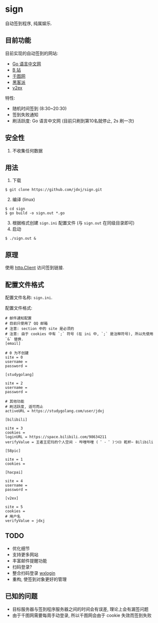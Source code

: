 # sign

自动签到程序, 纯属娱乐.

## 目前功能

目前实现的自动签到的网站:

- [Go 语言中文网](https://studygolang.com/)
- [B 站](https://www.bilibili.com/)
- [千图网](https://www.58pic.com/)
- [黑客派](https://hacpai.com/)
- [v2ex](https://v2ex.com/)

特性:

- 随机时间签到 (8:30~20:30)
- 签到失败通知
- 刷活跃度: Go 语言中文网 (目前只刷到第10名就停止, 2s 刷一次)

## 安全性

1. 不收集任何数据

## 用法

1. 下载

```
$ git clone https://github.com/jdxj/sign.git
```

2. 编译 (linux)

```
$ cd sign
$ go build -o sign.out *.go
```

3. 根据格式创建 `sign.ini` 配置文件 (与 `sign.out` 在同级目录即可)
4. 启动

```
$ ./sign.out &
```

## 原理

使用 [http.Client](https://golang.org/pkg/net/http/#Client) 访问签到链接.

## 配置文件格式

配置文件名称: `sign.ini`.

配置文件格式:

```
# 邮件通知配置
# 目前只使用了 QQ 邮箱
# 注意: section 中的 site 是必须的
# 注意: 由于 cookies 中有 `;` 符号 (在 ini 中, `;` 是注释符号), 所以先使用 `&` 替换.
[email]

# 0 为不创建
site = 0
username =
password =

[studygolang]

site = 2
username =
password =

# 其他功能
# 刷活跃度, 适可而止
activeURL = https://studygolang.com/user/jdxj

[bilibili]

site = 3
cookies =
loginURL = https://space.bilibili.com/98634211
verifyValue = 王者王尼玛的个人空间 - 哔哩哔哩 ( ゜- ゜)つロ 乾杯~ Bilibili

[58pic]

site = 1
cookies =

[hacpai]

site = 4
username =
password =

[v2ex]

site = 5
cookies =
# 用户名
verifyValue = jdxj
```

## TODO

- 优化细节
- 支持更多网站
- 丰富邮件提醒功能
- 扫码登录?
- 整合扫码登录 [wxlogin](https://github.com/jdxj/wxlogin)
- 重构, 使签到对象更好的管理

## 已知的问题

- 目标服务器与签到程序服务器之间的时间会有误差, 理论上会有漏签问题
- 由于千图网需要每周手动登录, 所以千图网会由于 cookie 失效而签到失败
